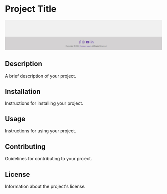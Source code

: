 # Project Title

![Project Logo](footer.JPG)

## Description

A brief description of your project.

## Installation

Instructions for installing your project.

## Usage

Instructions for using your project.

## Contributing

Guidelines for contributing to your project.

## License

Information about the project's license.

